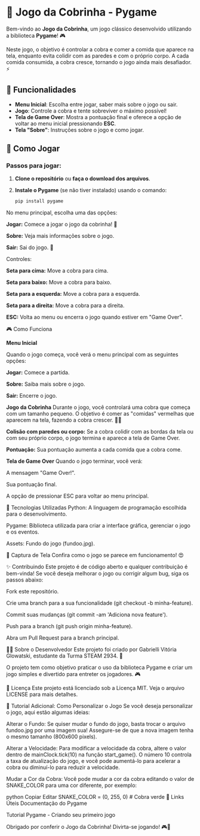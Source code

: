 # 🐍 **Jogo da Cobrinha - Pygame**

Bem-vindo ao **Jogo da Cobrinha**, um jogo clássico desenvolvido utilizando a biblioteca **Pygame**! 🎮

Neste jogo, o objetivo é controlar a cobra e comer a comida que aparece na tela, enquanto evita colidir com as paredes e com o próprio corpo. A cada comida consumida, a cobra cresce, tornando o jogo ainda mais desafiador. ⚡

## 📌 Funcionalidades

- **Menu Inicial**: Escolha entre jogar, saber mais sobre o jogo ou sair.
- **Jogo**: Controle a cobra e tente sobreviver o máximo possível!
- **Tela de Game Over**: Mostra a pontuação final e oferece a opção de voltar ao menu inicial pressionando **ESC**.
- **Tela "Sobre"**: Instruções sobre o jogo e como jogar.

## 🚀 Como Jogar

### Passos para jogar:

1. **Clone o repositório** ou **faça o download dos arquivos**.
   
2. **Instale o Pygame** (se não tiver instalado) usando o comando:

   ```bash
   pip install pygame

No menu principal, escolha uma das opções:

**Jogar:** Comece a jogar o jogo da cobrinha! 🐍

**Sobre:** Veja mais informações sobre o jogo.

**Sair:** Sai do jogo. 🚪

Controles:

**Seta para cima:** Move a cobra para cima.

**Seta para baixo:** Move a cobra para baixo.

**Seta para a esquerda:** Move a cobra para a esquerda.

**Seta para a direita:** Move a cobra para a direita.

**ESC:** Volta ao menu ou encerra o jogo quando estiver em "Game Over".

🎮 Como Funciona

**Menu Inicial**

Quando o jogo começa, você verá o menu principal com as seguintes opções:

**Jogar:** Comece a partida.

**Sobre:** Saiba mais sobre o jogo.

**Sair:** Encerre o jogo.

**Jogo da Cobrinha**
Durante o jogo, você controlará uma cobra que começa com um tamanho pequeno. O objetivo é comer as "comidas" vermelhas que aparecem na tela, fazendo a cobra crescer. 🐍🍎

**Colisão com paredes ou corpo:** Se a cobra colidir com as bordas da tela ou com seu próprio corpo, o jogo termina e aparece a tela de Game Over.

**Pontuação:** Sua pontuação aumenta a cada comida que a cobra come.

**Tela de Game Over**
Quando o jogo terminar, você verá:

A mensagem "Game Over!".

Sua pontuação final.

A opção de pressionar ESC para voltar ao menu principal.

🌟 Tecnologias Utilizadas
Python: A linguagem de programação escolhida para o desenvolvimento.

Pygame: Biblioteca utilizada para criar a interface gráfica, gerenciar o jogo e os eventos.

Assets: Fundo do jogo (fundoo.jpg).

📸 Captura de Tela
Confira como o jogo se parece em funcionamento! 😍


✨ Contribuindo
Este projeto é de código aberto e qualquer contribuição é bem-vinda! Se você deseja melhorar o jogo ou corrigir algum bug, siga os passos abaixo:

Fork este repositório.

Crie uma branch para a sua funcionalidade (git checkout -b minha-feature).

Commit suas mudanças (git commit -am 'Adiciona nova feature').

Push para a branch (git push origin minha-feature).

Abra um Pull Request para a branch principal.

👨‍💻 Sobre o Desenvolvedor
Este projeto foi criado por Gabrielli Vitória Glowatski, estudante da Turma STEAM 2934. 🚀

O projeto tem como objetivo praticar o uso da biblioteca Pygame e criar um jogo simples e divertido para entreter os jogadores. 🎮

📄 Licença
Este projeto está licenciado sob a Licença MIT. Veja o arquivo LICENSE para mais detalhes.

🤖 Tutorial Adicional: Como Personalizar o Jogo
Se você deseja personalizar o jogo, aqui estão algumas ideias:

Alterar o Fundo:
Se quiser mudar o fundo do jogo, basta trocar o arquivo fundoo.jpg por uma imagem sua! Assegure-se de que a nova imagem tenha o mesmo tamanho (800x600 pixels).

Alterar a Velocidade:
Para modificar a velocidade da cobra, altere o valor dentro de mainClock.tick(10) na função start_game(). O número 10 controla a taxa de atualização do jogo, e você pode aumentá-lo para acelerar a cobra ou diminuí-lo para reduzir a velocidade.

Mudar a Cor da Cobra:
Você pode mudar a cor da cobra editando o valor de SNAKE_COLOR para uma cor diferente, por exemplo:

python
Copiar
Editar
SNAKE_COLOR = (0, 255, 0)  # Cobra verde
🔗 Links Úteis
Documentação do Pygame

Tutorial Pygame - Criando seu primeiro jogo

Obrigado por conferir o Jogo da Cobrinha! Divirta-se jogando! 🎮🍏
